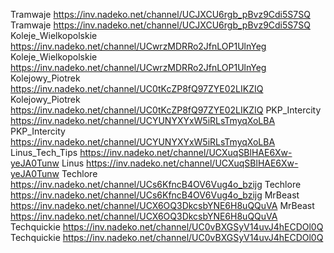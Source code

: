 Tramwaje	https://inv.nadeko.net/channel/UCJXCU6rgb_pBvz9Cdi5S7SQ Tramwaje	https://inv.nadeko.net/channel/UCJXCU6rgb_pBvz9Cdi5S7SQ Koleje_Wielkopolskie	https://inv.nadeko.net/channel/UCwrzMDRRo2JfnLOP1UlnYeg Koleje_Wielkopolskie	https://inv.nadeko.net/channel/UCwrzMDRRo2JfnLOP1UlnYeg Kolejowy_Piotrek	https://inv.nadeko.net/channel/UC0tKcZP8fQ97ZYE02LIKZIQ Kolejowy_Piotrek	https://inv.nadeko.net/channel/UC0tKcZP8fQ97ZYE02LIKZIQ PKP_Intercity	https://inv.nadeko.net/channel/UCYUNYXYxW5iRLsTmyqXoLBA PKP_Intercity	https://inv.nadeko.net/channel/UCYUNYXYxW5iRLsTmyqXoLBA Linus_Tech_Tips	https://inv.nadeko.net/channel/UCXuqSBlHAE6Xw-yeJA0Tunw Linus	https://inv.nadeko.net/channel/UCXuqSBlHAE6Xw-yeJA0Tunw Techlore	https://inv.nadeko.net/channel/UCs6KfncB4OV6Vug4o_bzijg Techlore	https://inv.nadeko.net/channel/UCs6KfncB4OV6Vug4o_bzijg MrBeast	https://inv.nadeko.net/channel/UCX6OQ3DkcsbYNE6H8uQQuVA MrBeast	https://inv.nadeko.net/channel/UCX6OQ3DkcsbYNE6H8uQQuVA Techquickie	https://inv.nadeko.net/channel/UC0vBXGSyV14uvJ4hECDOl0Q Techquickie	https://inv.nadeko.net/channel/UC0vBXGSyV14uvJ4hECDOl0Q 